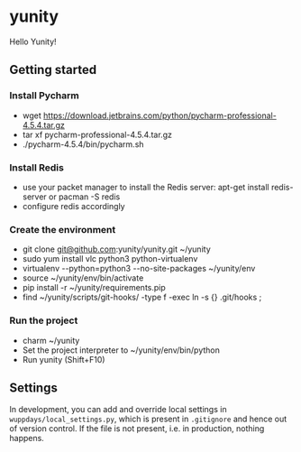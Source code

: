 # yunity
Hello Yunity!

## Getting started

### Install Pycharm
- wget https://download.jetbrains.com/python/pycharm-professional-4.5.4.tar.gz
- tar xf pycharm-professional-4.5.4.tar.gz
- ./pycharm-4.5.4/bin/pycharm.sh

### Install Redis
- use your packet manager to install the Redis server: apt-get install redis-server or pacman -S redis
- configure redis accordingly

### Create the environment
- git clone git@github.com:yunity/yunity.git ~/yunity
- sudo yum install vlc python3 python-virtualenv
- virtualenv --python=python3 --no-site-packages ~/yunity/env
- source ~/yunity/env/bin/activate
- pip install -r ~/yunity/requirements.pip
- find ~/yunity/scripts/git-hooks/ -type f -exec ln -s {} .git/hooks \;

### Run the project
- charm ~/yunity
- Set the project interpreter to ~/yunity/env/bin/python
- Run yunity (Shift+F10)

## Settings

In development, you can add and override local settings in
`wuppdays/local_settings.py`, which is present in `.gitignore` and hence out of
version control. If the file is not present, i.e. in production, nothing
happens.

